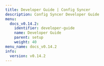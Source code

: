 ```yaml
---
title: Developer Guide | Config Syncer
description: Config Syncer Developer Guide
menu:
  docs_v0.14.2:
    identifier: developer-guide
    name: Developer Guide
    parent: setup
    weight: 40
menu_name: docs_v0.14.2
info:
  version: v0.14.2
---
```


